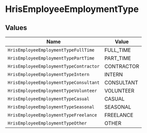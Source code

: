 # HrisEmployeeEmploymentType


## Values

| Name                                   | Value                                  |
| -------------------------------------- | -------------------------------------- |
| `HrisEmployeeEmploymentTypeFullTime`   | FULL_TIME                              |
| `HrisEmployeeEmploymentTypePartTime`   | PART_TIME                              |
| `HrisEmployeeEmploymentTypeContractor` | CONTRACTOR                             |
| `HrisEmployeeEmploymentTypeIntern`     | INTERN                                 |
| `HrisEmployeeEmploymentTypeConsultant` | CONSULTANT                             |
| `HrisEmployeeEmploymentTypeVolunteer`  | VOLUNTEER                              |
| `HrisEmployeeEmploymentTypeCasual`     | CASUAL                                 |
| `HrisEmployeeEmploymentTypeSeasonal`   | SEASONAL                               |
| `HrisEmployeeEmploymentTypeFreelance`  | FREELANCE                              |
| `HrisEmployeeEmploymentTypeOther`      | OTHER                                  |